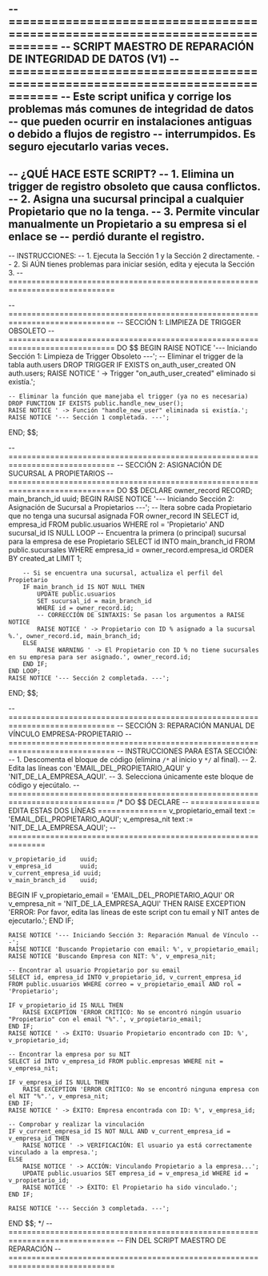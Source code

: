 -- =============================================================================
-- SCRIPT MAESTRO DE REPARACIÓN DE INTEGRIDAD DE DATOS (V1)
-- =============================================================================
-- Este script unifica y corrige los problemas más comunes de integridad de datos
-- que pueden ocurrir en instalaciones antiguas o debido a flujos de registro
-- interrumpidos. Es seguro ejecutarlo varias veces.
--
-- ¿QUÉ HACE ESTE SCRIPT?
-- 1. Elimina un trigger de registro obsoleto que causa conflictos.
-- 2. Asigna una sucursal principal a cualquier Propietario que no la tenga.
-- 3. Permite vincular manualmente un Propietario a su empresa si el enlace se
--    perdió durante el registro.
--
-- INSTRUCCIONES:
-- 1. Ejecuta la Sección 1 y la Sección 2 directamente.
-- 2. Si AÚN tienes problemas para iniciar sesión, edita y ejecuta la Sección 3.
-- =============================================================================

-- =============================================================================
-- SECCIÓN 1: LIMPIEZA DE TRIGGER OBSOLETO
-- =============================================================================
DO $$
BEGIN
    RAISE NOTICE '--- Iniciando Sección 1: Limpieza de Trigger Obsoleto ---';
    -- Eliminar el trigger de la tabla auth.users
    DROP TRIGGER IF EXISTS on_auth_user_created ON auth.users;
    RAISE NOTICE ' -> Trigger "on_auth_user_created" eliminado si existía.';

    -- Eliminar la función que manejaba el trigger (ya no es necesaria)
    DROP FUNCTION IF EXISTS public.handle_new_user();
    RAISE NOTICE ' -> Función "handle_new_user" eliminada si existía.';
    RAISE NOTICE '--- Sección 1 completada. ---';
END;
$$;


-- =============================================================================
-- SECCIÓN 2: ASIGNACIÓN DE SUCURSAL A PROPIETARIOS
-- =============================================================================
DO $$
DECLARE
    owner_record RECORD;
    main_branch_id uuid;
BEGIN
    RAISE NOTICE '--- Iniciando Sección 2: Asignación de Sucursal a Propietarios ---';
    -- Itera sobre cada Propietario que no tenga una sucursal asignada
    FOR owner_record IN
        SELECT id, empresa_id FROM public.usuarios
        WHERE rol = 'Propietario' AND sucursal_id IS NULL
    LOOP
        -- Encuentra la primera (o principal) sucursal para la empresa de ese Propietario
        SELECT id INTO main_branch_id
        FROM public.sucursales
        WHERE empresa_id = owner_record.empresa_id
        ORDER BY created_at
        LIMIT 1;

        -- Si se encuentra una sucursal, actualiza el perfil del Propietario
        IF main_branch_id IS NOT NULL THEN
            UPDATE public.usuarios
            SET sucursal_id = main_branch_id
            WHERE id = owner_record.id;
            -- CORRECCIÓN DE SINTAXIS: Se pasan los argumentos a RAISE NOTICE
            RAISE NOTICE ' -> Propietario con ID % asignado a la sucursal %.', owner_record.id, main_branch_id;
        ELSE
            RAISE WARNING ' -> El Propietario con ID % no tiene sucursales en su empresa para ser asignado.', owner_record.id;
        END IF;
    END LOOP;
    RAISE NOTICE '--- Sección 2 completada. ---';
END;
$$;


-- =============================================================================
-- SECCIÓN 3: REPARACIÓN MANUAL DE VÍNCULO EMPRESA-PROPIETARIO
-- =============================================================================
-- INSTRUCCIONES PARA ESTA SECCIÓN:
-- 1. Descomenta el bloque de código (elimina `/*` al inicio y `*/` al final).
-- 2. Edita las líneas con 'EMAIL_DEL_PROPIETARIO_AQUI' y 'NIT_DE_LA_EMPRESA_AQUI'.
-- 3. Selecciona únicamente este bloque de código y ejecútalo.
-- =============================================================================
/*
DO $$
DECLARE
    -- =============== EDITA ESTAS DOS LÍNEAS ===============
    v_propietario_email text := 'EMAIL_DEL_PROPIETARIO_AQUI';
    v_empresa_nit       text := 'NIT_DE_LA_EMPRESA_AQUI';
    -- ==============================================================

    v_propietario_id    uuid;
    v_empresa_id        uuid;
    v_current_empresa_id uuid;
    v_main_branch_id    uuid;
BEGIN
    IF v_propietario_email = 'EMAIL_DEL_PROPIETARIO_AQUI' OR v_empresa_nit = 'NIT_DE_LA_EMPRESA_AQUI' THEN
        RAISE EXCEPTION 'ERROR: Por favor, edita las líneas de este script con tu email y NIT antes de ejecutarlo.';
    END IF;

    RAISE NOTICE '--- Iniciando Sección 3: Reparación Manual de Vínculo ---';
    RAISE NOTICE 'Buscando Propietario con email: %', v_propietario_email;
    RAISE NOTICE 'Buscando Empresa con NIT: %', v_empresa_nit;

    -- Encontrar al usuario Propietario por su email
    SELECT id, empresa_id INTO v_propietario_id, v_current_empresa_id
    FROM public.usuarios WHERE correo = v_propietario_email AND rol = 'Propietario';

    IF v_propietario_id IS NULL THEN
        RAISE EXCEPTION 'ERROR CRÍTICO: No se encontró ningún usuario "Propietario" con el email "%".', v_propietario_email;
    END IF;
    RAISE NOTICE ' -> ÉXITO: Usuario Propietario encontrado con ID: %', v_propietario_id;

    -- Encontrar la empresa por su NIT
    SELECT id INTO v_empresa_id FROM public.empresas WHERE nit = v_empresa_nit;

    IF v_empresa_id IS NULL THEN
        RAISE EXCEPTION 'ERROR CRÍTICO: No se encontró ninguna empresa con el NIT "%".', v_empresa_nit;
    END IF;
    RAISE NOTICE ' -> ÉXITO: Empresa encontrada con ID: %', v_empresa_id;

    -- Comprobar y realizar la vinculación
    IF v_current_empresa_id IS NOT NULL AND v_current_empresa_id = v_empresa_id THEN
        RAISE NOTICE ' -> VERIFICACIÓN: El usuario ya está correctamente vinculado a la empresa.';
    ELSE
        RAISE NOTICE ' -> ACCIÓN: Vinculando Propietario a la empresa...';
        UPDATE public.usuarios SET empresa_id = v_empresa_id WHERE id = v_propietario_id;
        RAISE NOTICE ' -> ÉXITO: El Propietario ha sido vinculado.';
    END IF;
    
    RAISE NOTICE '--- Sección 3 completada. ---';
END $$;
*/
-- =============================================================================
-- FIN DEL SCRIPT MAESTRO DE REPARACIÓN
-- =============================================================================